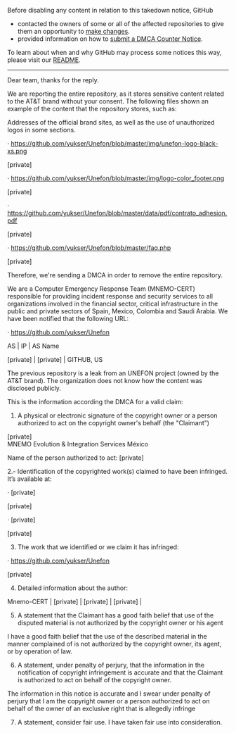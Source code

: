 Before disabling any content in relation to this takedown notice, GitHub
- contacted the owners of some or all of the affected repositories to give them an opportunity to [make changes](https://docs.github.com/en/github/site-policy/dmca-takedown-policy#a-how-does-this-actually-work).
- provided information on how to [submit a DMCA Counter Notice](https://docs.github.com/en/articles/guide-to-submitting-a-dmca-counter-notice).

To learn about when and why GitHub may process some notices this way, please visit our [README](https://github.com/github/dmca/blob/master/README.md#anatomy-of-a-takedown-notice).

---

Dear team, thanks for the reply.

We are reporting the entire repository, as it stores sensitive content related to the AT&T brand without your consent.  The following files shown an example of the content that the repository stores, such as:

Addresses of the official brand sites, as well as the use of unauthorized logos in some sections. 

·        https://github.com/yukser/Unefon/blob/master/img/unefon-logo-black-xs.png

[private]

·        https://github.com/yukser/Unefon/blob/master/img/logo-color_footer.png

[private]

·        https://github.com/yukser/Unefon/blob/master/data/pdf/contrato_adhesion.pdf

[private]

·        https://github.com/yukser/Unefon/blob/master/faq.php  

[private]


Therefore, we're sending a DMCA in order to remove the entire repository.

We are a Computer Emergency Response Team (MNEMO-CERT) responsible for providing incident response and security services to all organizations involved in the financial sector, critical infrastructure in the public and private sectors of Spain, Mexico, Colombia and Saudi Arabia. We have been notified that the following URL:   

·   https://github.com/yukser/Unefon 

AS        | IP        | AS Name

[private] | [private] | GITHUB, US

The previous repository is a leak from an UNEFON project (owned by the AT&T brand). The organization does not know how the content was disclosed publicly.

This is the information according the DMCA for a valid claim:

1.  A physical or electronic signature of the copyright owner or a person authorized to act on the copyright owner's behalf (the "Claimant")

[private]  
MNEMO Evolution & Integration Services México

Name of the person authorized to act: [private]  

2.- Identification of the copyrighted work(s) claimed to have been infringed. It’s available at:

·  [private]  

 [private]  
 
·  [private]  

 [private]  


3. The work that we identified or we claim it has infringed: 

· https://github.com/yukser/Unefon 

 [private]  

4. Detailed information about the author:

Mnemo-CERT  |  [private] |  [private]   |   [private] |

5. A statement that the Claimant has a good faith belief that use of the disputed material is not authorized by the copyright owner or his agent

 I have a good faith belief that the use of the described material in the manner complained of is not authorized by the copyright owner, its agent, or by operation of law.

6.  A statement, under penalty of perjury, that the information in the notification of copyright infringement is accurate and that the Claimant is authorized to act on behalf of the copyright owner.

 The information in this notice is accurate and I swear under penalty of perjury that I am the copyright owner or a person authorized to act on behalf of the owner of an exclusive right that is allegedly infringe 

7. A statement, consider fair use.
I have taken fair use into consideration.
